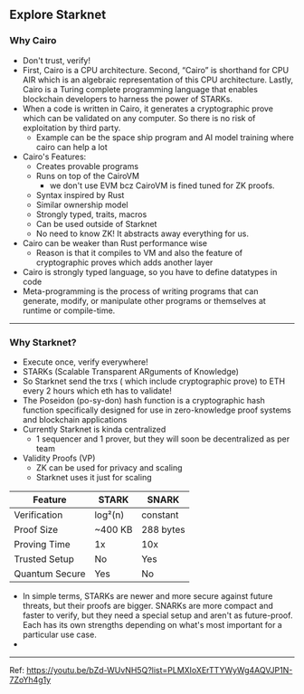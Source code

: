 ## Explore Starknet

### Why Cairo
- Don't trust, verify!
- First, Cairo is a CPU architecture. Second, “Cairo” is shorthand for CPU AIR which is an algebraic representation of this CPU architecture. Lastly, Cairo is a Turing complete programming language that enables blockchain developers to harness the power of STARKs.
- When a code is written in Cairo, it generates a cryptographic prove which can be validated on any computer. So there is no risk of exploitation by third party.
    - Example can be the space ship program and AI model training where cairo can help a lot
- Cairo's Features:
  - Creates provable programs
  - Runs on top of the CairoVM
    - we don't use EVM bcz CairoVM is fined tuned for ZK proofs.
  - Syntax inspired by Rust
  - Similar ownership model
  - Strongly typed, traits, macros
  - Can be used outside of Starknet
  - No need to know ZK! It abstracts away everything for us.
- Cairo can be weaker than Rust performance wise
    - Reason is that it compiles to VM and also the feature of cryptographic proves which adds another layer
- Cairo is strongly typed language, so you have to define datatypes in code
- Meta-programming is the process of writing programs that can generate, modify, or manipulate other programs or themselves at runtime or compile-time.

____
### Why Starknet?

- Execute once, verify everywhere!
- STARKs (Scalable Transparent ARguments of Knowledge) 
- So Starknet send the trxs ( which include cryptographic prove) to ETH every 2 hours which eth has to validate!
- The Poseidon (po-sy-don) hash function is a cryptographic hash function specifically designed for use in zero-knowledge proof systems and blockchain applications
- Currently Starknet is kinda centralized
    - 1 sequencer and 1 prover, but they will soon be decentralized as per team
- Validity Proofs (VP)
    - ZK can be used for privacy and scaling
    - Starknet uses it just for scaling
 
    
| **Feature** | **STARK** | **SNARK** |
|---------|-------|-------|
| Verification | log²(n) | constant |
| Proof Size | ~400 KB | 288 bytes |
| Proving Time | 1x | 10x |
| Trusted Setup | No | Yes |
| Quantum Secure | Yes | No |
  

- In simple terms, STARKs are newer and more secure against future threats, but their proofs are bigger. SNARKs are more compact and faster to verify, but they need a special setup and aren't as future-proof. Each has its own strengths depending on what's most important for a particular use case.  
-     

___
Ref: https://youtu.be/bZd-WUvNH5Q?list=PLMXIoXErTTYWyWg4AQVJP1N-7ZoYh4g1y